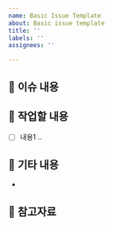 ```yaml
---
name: Basic Issue Template
about: Basic issue template
title: ''
labels: ''
assignees: ''

---
```


## 🌱 이슈 내용
<!-- 이슈에 대한 내용을 간략하게 기술합니다 -->

## 🌱 작업할 내용
- [ ] 내용1 ..

## 🌱 기타 내용
<!-- 더 이야기해볼 내용이 있으면 작성하고, 없다면 지웁니다 -->
-

## 🌳 참고자료
<!-- 참고자료를 첨부하고, 참고자료가 없다면 지웁니다 -->
